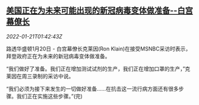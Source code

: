 <!--1642730463000-->
[美国正在为未来可能出现的新冠病毒变体做准备--白宫幕僚长](https://cn.reuters.com/article/us-klain-covid19-variants-0121-idCNKBS2JV04T)
------

<div><i>2022-01-21T01:42:43Z</i></div><p>路透华盛顿1月20日 - 白宫幕僚长克莱因(Ron Klain)在接受MSNBC采访时表示，拜登政府正在为未来的新冠病毒变体做准备。</p><p>“我们做好了准备。我们正在增加测试试剂的生产，我们正在增加口罩的生产，”克莱因在周三录制的采访中说。 　</p><p>“我们必须为接下来发生的一切做好准备……在抗击这一流行病方面还有很多步骤。我们正在实施这些步骤。”(完)</p>
